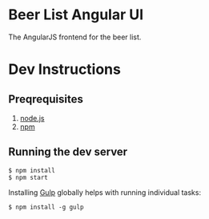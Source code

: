 # Beer List Angular UI

The AngularJS frontend for the beer list.

# Dev Instructions

## Preqrequisites

1. [node.js](http://nodejs.org/)
2. [npm](https://www.npmjs.org/)


## Running the dev server

    $ npm install
    $ npm start

Installing [Gulp](http://gulpjs.com/) globally helps with running individual
tasks:

    $ npm install -g gulp